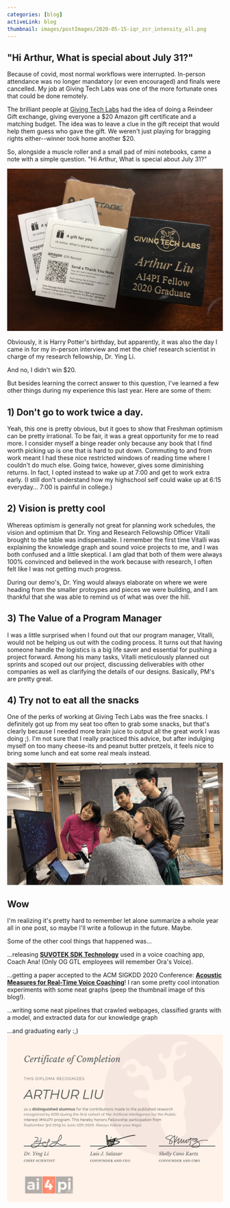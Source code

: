 ```yaml
---
categories: [blog]
activeLink: blog
thumbnail: images/postImages/2020-05-15-iqr_zcr_intensity_all.png
---
```


## "Hi Arthur, What is special about July 31?"

Because of covid, most normal workflows were interrupted. In-person attendance was no longer mandatory (or even encouraged) and finals were cancelled. My job at Giving Tech Labs was one of the more fortunate ones that could be done remotely.

The brilliant people at [Giving Tech Labs](https://giving.tech/ai-for-good/) had the idea of doing a Reindeer Gift exchange, giving everyone a $20 Amazon gift certificate and a matching budget. The idea was to leave a clue in the gift receipt that would help them guess who gave the gift. We weren't just playing for bragging rights either--winner took home another $20.

So, alongside a muscle roller and a small pad of mini notebooks, came a note with a simple question. "Hi Arthur, What is special about July 31?"

![note with gifts!](/images/postImages/2020-08-31-Note.JPG)

Obviously, it is Harry Potter's birthday, but apparently, it was also the day I came in for my in-person interview and met the chief research scientist in charge of my research fellowship, Dr. Ying Li.

And no, I didn't win $20.

But besides learning the correct answer to this question, I've learned a few other things during my experience this last year. Here are some of them:

## 1) Don't go to work twice a day.
Yeah, this one is pretty obvious, but it goes to show that Freshman optimism can be pretty irrational. To be fair, it was a great opportunity for me to read more. I consider myself a binge reader only because any book that I find worth picking up is one that is hard to put down. Commuting to and from work meant I had these nice restricted windows of reading time where I couldn't do much else. Going twice, however, gives some diminishing returns. In fact, I opted instead to wake up at 7:00 and get to work extra early. (I still don't understand how my highschool self could wake up at 6:15 everyday... 7:00 is painful in college.)

## 2) Vision is pretty cool
Whereas optimism is generally not great for planning work schedules, the vision and optimism that Dr. Ying and Research Fellowship Officer Vitalli brought to the table was indispensable. I remember the first time Vitalli was explaining the knowledge graph and sound voice projects to me, and I was both confused and a little skeptical. I am glad that both of them were always 100% convinced and believed in the work because with research, I often felt like I was not getting much progress.

During our demo's, Dr. Ying would always elaborate on where we were heading from the smaller protoypes and pieces we were building, and I am thankful that she was able to remind us of what was over the hill.

## 3) The Value of a Program Manager
I was a little surprised when I found out that our program manager, Vitalli, would not be helping us out with the coding process. It turns out that having someone handle the logistics is a big life saver and essential for pushing a project forward. Among his many tasks, Vitalli meticulously planned out sprints and scoped out our project, discussing deliverables with other companies as well as clarifying the details of our designs. Basically, PM's are pretty great.

## 4) Try not to eat all the snacks
One of the perks of working at Giving Tech Labs was the free snacks. I definitely got up from my seat too often to grab some snacks, but that's clearly because I needed more brain juice to output all the great work I was doing ;). I'm not sure that I really practiced this advice, but after indulging myself on too many cheese-its and peanut butter pretzels, it feels nice to bring some lunch and eat some real meals instead.

![100% candid photo in front of a graph visualization](/images/postImages/2020-08-31-Graph.png)

## Wow
I'm realizing it's pretty hard to remember let alone summarize a whole year all in one post, so maybe I'll write a followup in the future. Maybe.

Some of the other cool things that happened was...

...releasing **[SUVOTEK SDK Technology](https://aisensa.com/suvotek/)** used in a voice coaching app, Coach Ana! (Only OG GTL employees will remember Ora's Voice).

...getting a paper accepted to the ACM SIGKDD 2020 Conference: **[Acoustic Measures for Real-Time Voice Coaching](/files/AcousticMeasuresForVoiceAnalysisPaper.pdf)**! I ran some pretty cool intonation experiments with some neat graphs (peep the thumbnail image of this blog!).

...writing some neat pipelines that crawled webpages, classified grants with a model, and extracted data for our knowledge graph

...and graduating early :,)
![graduation diploma](/images/postImages/2020-08-31-Diploma.JPG)
